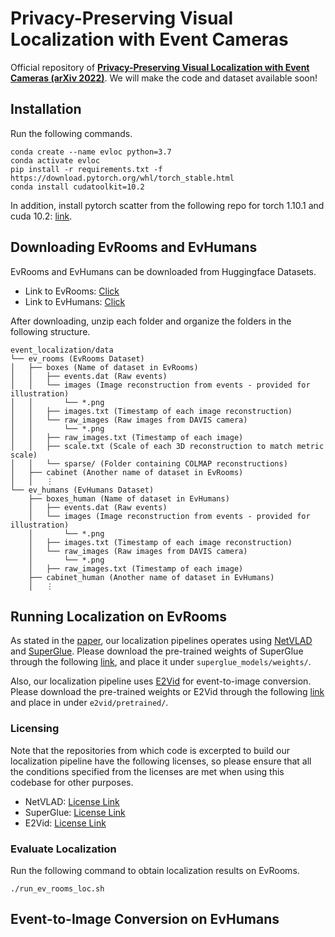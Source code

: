 # Privacy-Preserving Visual Localization with Event Cameras
Official repository of **[Privacy-Preserving Visual Localization with Event Cameras (arXiv 2022)](https://arxiv.org/abs/2212.03177)**.
We will make the code and dataset available soon!

## Installation
Run the following commands.
```
conda create --name evloc python=3.7
conda activate evloc
pip install -r requirements.txt -f https://download.pytorch.org/whl/torch_stable.html 
conda install cudatoolkit=10.2
```

In addition, install pytorch scatter from the following repo for torch 1.10.1 and cuda 10.2: [link](https://github.com/rusty1s/pytorch_scatter).

## Downloading EvRooms and EvHumans
EvRooms and EvHumans can be downloaded from Huggingface Datasets.
- Link to EvRooms: [Click](https://huggingface.co/datasets/82magnolia/ev_rooms)
- Link to EvHumans: [Click](https://huggingface.co/datasets/82magnolia/ev_humans)

After downloading, unzip each folder and organize the folders in the following structure.

    event_localization/data
    └── ev_rooms (EvRooms Dataset)
    │   ├── boxes (Name of dataset in EvRooms)
    │   │   ├── events.dat (Raw events)
    │   │   └── images (Image reconstruction from events - provided for illustration)
    │   │       └── *.png
    │   │   ├── images.txt (Timestamp of each image reconstruction)
    │   │   └── raw_images (Raw images from DAVIS camera)
    │   │       └── *.png
    │   │   ├── raw_images.txt (Timestamp of each image)
    │   │   ├── scale.txt (Scale of each 3D reconstruction to match metric scale)
    │   │   └── sparse/ (Folder containing COLMAP reconstructions)
    │   ├── cabinet (Another name of dataset in EvRooms)
    │   │   ⋮
    └── ev_humans (EvHumans Dataset)
        ├── boxes_human (Name of dataset in EvHumans)
        │   ├── events.dat (Raw events)
        │   └── images (Image reconstruction from events - provided for illustration)
        │       └── *.png
        │   ├── images.txt (Timestamp of each image reconstruction)
        │   └── raw_images (Raw images from DAVIS camera)
        │       └── *.png
        │   ├── raw_images.txt (Timestamp of each image)
        ├── cabinet_human (Another name of dataset in EvHumans)
        │   ⋮

## Running Localization on EvRooms
As stated in the [paper](https://arxiv.org/abs/2212.03177), our localization pipelines operates using [NetVLAD](https://github.com/Relja/netvlad) and [SuperGlue](https://github.com/magicleap/SuperGluePretrainedNetwork).
Please download the pre-trained weights of SuperGlue through the following [link](https://github.com/magicleap/SuperGluePretrainedNetwork/tree/master/models/weights), and place it under `superglue_models/weights/`.

Also, our localization pipeline uses [E2Vid](https://github.com/uzh-rpg/rpg_e2vid) for event-to-image conversion.
Please download the pre-trained weights or E2Vid through the following [link](https://github.com/uzh-rpg/rpg_e2vid/tree/master?tab=readme-ov-file#run) and place in under `e2vid/pretrained/`.

### Licensing
Note that the repositories from which code is excerpted to build our localization pipeline have the following licenses, so please ensure that all the conditions specified from the licenses are met when using this codebase for other purposes.
- NetVLAD: [License Link](https://github.com/Relja/netvlad?tab=MIT-1-ov-file#readme)
- SuperGlue: [License Link](https://github.com/magicleap/SuperGluePretrainedNetwork/blob/master/LICENSE)
- E2Vid: [License Link](https://github.com/uzh-rpg/rpg_e2vid/blob/master/LICENSE)

### Evaluate Localization
Run the following command to obtain localization results on EvRooms.
```
./run_ev_rooms_loc.sh
```

## Event-to-Image Conversion on EvHumans